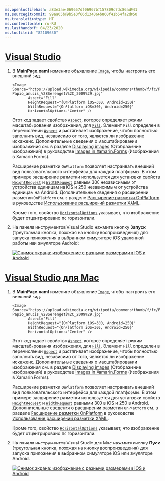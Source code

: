 ```yaml
---
ms.openlocfilehash: a83e3ae4069657df06967b7157809c7dc86ad941
ms.sourcegitcommit: 99aa05bd9b5e3f66d134066b860f41b54fa2d850
ms.translationtype: HT
ms.contentlocale: ru-RU
ms.lasthandoff: 04/23/2020
ms.locfileid: "82109630"
---
```

# <a name="visual-studio"></a>[Visual Studio](#tab/vswin)

1. В **MainPage.xaml** измените объявление [`Image`](xref:Xamarin.Forms.Image), чтобы настроить его внешний вид.

    ```xaml
    <Image Source="https://upload.wikimedia.org/wikipedia/commons/thumb/f/fc/Papio_anubis_%28Serengeti%2C_2009%29.jpg/200px-Papio_anubis_%28Serengeti%2C_2009%29.jpg"
           Aspect="Fill"
           HeightRequest="{OnPlatform iOS=300, Android=250}"
           WidthRequest="{OnPlatform iOS=300, Android=250}"
           HorizontalOptions="Center" />
    ```

    Этот код задает свойство [`Aspect`](xref:Xamarin.Forms.Image.Aspect), которое определяет режим масштабирования изображения, для [`Fill`](xref:Xamarin.Forms.Aspect.Fill). Элемент `Fill` определен в перечислении [`Aspect`](xref:Xamarin.Forms.Aspect) и растягивает изображение, чтобы полностью заполнить вид, независимо от того, является ли изображение искажено. Дополнительные сведения о масштабировании изображения см. в разделе [Displaying images](~/xamarin-forms/user-interface/images.md#display-images) (Отображение изображений) в руководстве [Images in Xamarin.Forms](~/xamarin-forms/user-interface/images.md) (Изображения в Xamarin.Forms).

    Расширение разметки `OnPlatform` позволяет настраивать внешний вид пользовательского интерфейса для каждой платформы. В этом примере расширение разметки используется для установки свойств [`HeightRequest`](xref:Xamarin.Forms.VisualElement.HeightRequest) и [`WidthRequest`](xref:Xamarin.Forms.VisualElement.WidthRequest) равным 300 независимым от устройства единицам на iOS и 250 независимым от устройства единицам на Android. Дополнительные сведения о расширении разметки `OnPlatform` см. в разделе [Расширение разметки OnPlatform](~/xamarin-forms/xaml/markup-extensions/consuming.md#onplatform) в руководстве [Использование расширений разметки XAML](~/xamarin-forms/xaml/markup-extensions/consuming.md).

    Кроме того, свойство [`HorizontalOptions`](xref:Xamarin.Forms.View.HorizontalOptions) указывает, что изображение будет отцентрировано по горизонтали.

1. На панели инструментов Visual Studio нажмите кнопку **Запуск** (треугольная кнопка, похожая на кнопку воспроизведения) для запуска приложения в выбранном симуляторе iOS удаленной работы или эмуляторе Android:

    [![Снимок экрана: изображение с разными размерами в iOS и Android](../images/customize-appearance.png "Изображение с разными размерами в зависимости от платформы")](../images/customize-appearance-large.png#lightbox "Изображение с разными размерами в зависимости от платформы")

# <a name="visual-studio-for-mac"></a>[Visual Studio для Mac](#tab/vsmac)

1. В **MainPage.xaml** измените объявление [`Image`](xref:Xamarin.Forms.Image), чтобы настроить его внешний вид.

    ```xaml
    <Image Source="https://upload.wikimedia.org/wikipedia/commons/thumb/f/fc/Papio_anubis_%28Serengeti%2C_2009%29.jpg/200px-Papio_anubis_%28Serengeti%2C_2009%29.jpg"
           Aspect="Fill"
           HeightRequest="{OnPlatform iOS=300, Android=250}"
           WidthRequest="{OnPlatform iOS=300, Android=250}"
           HorizontalOptions="Center" />
    ```

    Этот код задает свойство [`Aspect`](xref:Xamarin.Forms.Image.Aspect), которое определяет режим масштабирования изображения, для [`Fill`](xref:Xamarin.Forms.Aspect.Fill). Элемент `Fill` определен в перечислении [`Aspect`](xref:Xamarin.Forms.Aspect) и растягивает изображение, чтобы полностью заполнить вид, независимо от того, является ли изображение искажено. Дополнительные сведения о масштабировании изображения см. в разделе [Displaying images](~/xamarin-forms/user-interface/images.md#display-images) (Отображение изображений) в руководстве [Images in Xamarin.Forms](~/xamarin-forms/user-interface/images.md) (Изображения в Xamarin.Forms).

    Расширение разметки `OnPlatform` позволяет настраивать внешний вид пользовательского интерфейса для каждой платформы. В этом примере расширение разметки используется для установки свойств [`HeightRequest`](xref:Xamarin.Forms.VisualElement.HeightRequest) и [`WidthRequest`](xref:Xamarin.Forms.VisualElement.WidthRequest) равными 300 в iOS и 250 в Android. Дополнительные сведения о расширении разметки `OnPlatform` см. в разделе [Расширение разметки OnPlatform](~/xamarin-forms/xaml/markup-extensions/consuming.md#onplatform) в руководстве [Использование расширений разметки XAML](~/xamarin-forms/xaml/markup-extensions/consuming.md).

    Кроме того, свойство [`HorizontalOptions`](xref:Xamarin.Forms.View.HorizontalOptions) указывает, что изображение будет отцентрировано по горизонтали.

1. На панели инструментов Visual Studio для Mac нажмите кнопку **Пуск** (треугольная кнопка, похожая на кнопку воспроизведения) для запуска приложения в выбранном симуляторе iOS или эмуляторе Android.

    [![Снимок экрана: изображение с разными размерами в iOS и Android](../images/customize-appearance.png "Изображение с разными размерами в зависимости от платформы")](../images/customize-appearance-large.png#lightbox "Изображение с разными размерами в зависимости от платформы")
